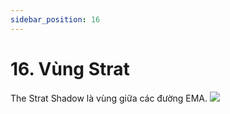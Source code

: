 ```yaml
---
sidebar_position: 16
---
```

# 16. Vùng Strat
The Strat Shadow là vùng giữa các đường EMA.
![](/img/16-1.jpeg)